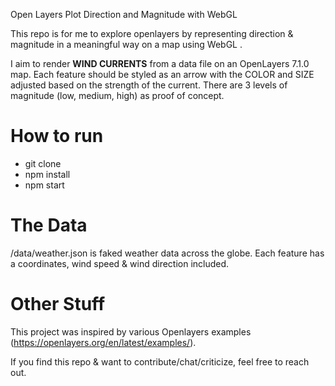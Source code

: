 Open Layers Plot Direction and Magnitude with WebGL

This repo is for me to explore openlayers by representing direction & magnitude in a meaningful way on a map using WebGL .

I aim to render **WIND CURRENTS** from a data file on an OpenLayers 7.1.0 map. Each feature should be styled as an arrow with the COLOR and SIZE adjusted based on the strength of the current. There are 3 levels of magnitude (low, medium, high) as proof of concept.

# How to run
- git clone 
- npm install
- npm start

# The Data 
/data/weather.json is faked weather data across the globe. Each feature has a coordinates, wind speed & wind direction included.

# Other Stuff
This project was inspired by various Openlayers examples (https://openlayers.org/en/latest/examples/).

If you find this repo & want to contribute/chat/criticize, feel free to reach out.